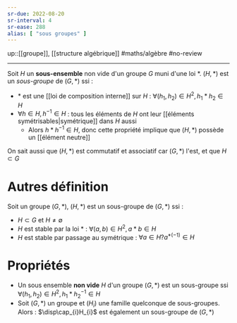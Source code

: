 ```yaml
---
sr-due: 2022-08-20
sr-interval: 4
sr-ease: 288
alias: [ "sous groupes" ]
---
```


up::[[groupe]], [[structure algébrique]]
#maths/algèbre #no-review 

----
Soit $H$ un **sous-ensemble** non vide d'un groupe $G$ muni d'une loi $*$.
$(H, *)$ est un _sous-groupe_ de $(G, *)$ ssi :
 - $*$ est une [[loi de composition interne]] sur $H$ : $\forall (h_1,h_2)\in H^2, h_1*h_2\in H$
 - $\forall h\in H, h^{-1}\in H$ : tous les éléments de $H$ ont leur [[éléments symétrisables|symétrique]] dans $H$ aussi
     - Alors $h*h^{-1}\in H$, donc cette propriété implique que $(H,*)$ possède un [[élément neutre]]

On sait aussi que $(H,*)$ est commutatif et associatif car $(G,*)$ l'est, et que $H\subset G$

# Autres définition
Soit un groupe $(G, *)$,
$(H, *)$ est un sous-groupe de $(G, *)$ ssi :
 - $H\subset G$ et $H\neq\emptyset$
 - $H$ est stable par la loi $*$ : $\forall (a,b)\in H^2, a*b\in H$
 - $H$ est stable par passage au symétrique : $\forall a\in H? a^{*(-1)}\in H$ 

# Propriétés
 - Un sous ensemble **non vide** $H$ d'un groupe $(G, *)$ est un sous-groupe ssi $\forall(h_1,h_2)\in H^2, h_1*h_2^{-1}\in H$
 - Soit $(G, *)$ un groupe et $(H_i)$ une famille quelconque de sous-groupes. Alors : $\disp\cap_{i}H_{i}$ est également un sous-groupe de $(G, *)$

 
